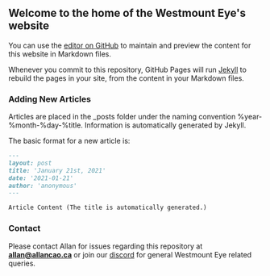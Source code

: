 ## Welcome to the home of the Westmount Eye's website

You can use the [editor on GitHub](https://github.com/Allan-Cao/westmounteye.ml/edit/main/README.md) to maintain and preview the content for this website in Markdown files.

Whenever you commit to this repository, GitHub Pages will run [Jekyll](https://jekyllrb.com/) to rebuild the pages in your site, from the content in your Markdown files.

### Adding New Articles

Articles are placed in the \_posts folder under the naming convention %year-%month-%day-%title. Information is automatically generated by Jekyll. 
  
The basic format for a new article is:

```markdown
---
layout: post
title: 'January 21st, 2021'
date: '2021-01-21'
author: 'anonymous'
---

Article Content (The title is automatically generated.)
```

### Contact

Please contact Allan for issues regarding this repository at **allan@allancao.ca** or join our [discord](discord.gg/PMKHXBE) for general Westmount Eye related queries.

